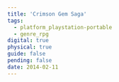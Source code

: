 ```yaml
---
title: 'Crimson Gem Saga'
tags:
  - platform_playstation-portable
  - genre_rpg
digital: true
physical: true
guide: false
pending: false
date: 2014-02-11
---
```

